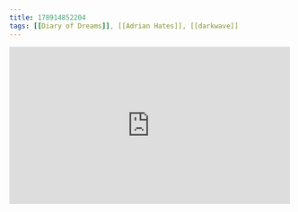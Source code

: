 ```yaml
---
title: 178914852204
tags: [[Diary of Dreams]], [[Adrian Hates]], [[darkwave]]
---
```

<iframe allow="accelerometer; autoplay; clipboard-write; encrypted-media; gyroscope; picture-in-picture" allowfullscreen="" frameborder="0" height="281" id="youtube_iframe" src="https://www.youtube.com/embed/aO5XrVdoebA?feature=oembed&amp;enablejsapi=1&amp;origin=https://safe.txmblr.com&amp;wmode=opaque" width="500"></iframe>